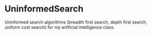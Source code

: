 UninformedSearch
================

Uninformed search algorithms (breadth first search, depth first search, uniform cost search) for my artificial intelligence class.

